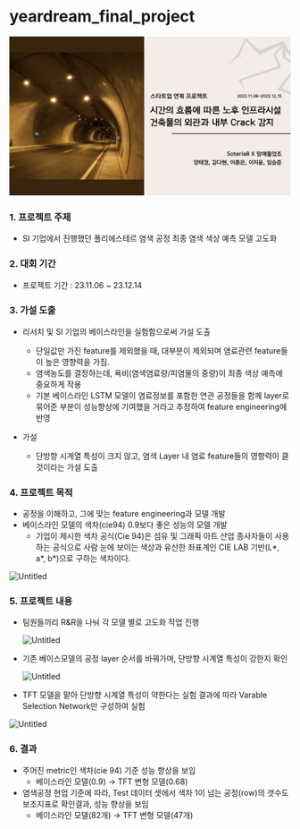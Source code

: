 # yeardream_final_project



<p>
<img src="images/Cover.png">
</p>



### 1. 프로젝트 주제

- SI 기업에서 진행했던 폴리에스테르 염색 공정 최종 염색 색상 예측 모델 고도화

### 2. 대회 기간

- 프로젝트 기간 : 23.11.06 ~ 23.12.14

### 3. 가설 도출

- 리서치 및 SI 기업의 베이스라인을 실험함으로써 가설 도출
    - 단일값만 가진 feature를 제외했을 때, 대부분이 제외되며 염료관련 feature들이 높은 영향력을 가짐.
    - 염색농도를 결정하는데, 욕비(염색염료량/피염물의 중량)이 최종 색상 예측에 중요하게 작용
    - 기본 베이스라인 LSTM 모델이 염료정보를 포함한 연관 공정들을 함께 layer로 묶어준 부분이 성능향상에 기여했을 거라고 추정하여 feature engineering에 반영

- 가설
    - 단방향 시계열 특성이 크지 않고, 염색 Layer 내 염료 feature들의 영향력이 클 것이라는 가설 도출

### 4. 프로젝트 목적

- 공정을 이해하고, 그에 맞는 feature engineering과 모델 개발
- 베이스라인 모델의 색차(cie94) 0.9보다 좋은 성능의 모델 개발
    - 기업이 제시한 색차 공식(Cie 94)은 섬유 및 그래픽 아트 산업 종사자들이 사용하는 공식으로 사람 눈에 보이는 색상과 유산한 좌표계인 CIE LAB 기반(L*, a*, b*)으로 구하는 색차이다.

![Untitled](https://github.com/jun-suk/PJT_color_prediction/assets/73885257/daff91cb-33ec-4143-ac57-3cdfa9182185)

### 5. 프로젝트 내용

- 팀원들끼리 R&R을 나눠 각 모델 별로 고도화 작업 진행
    
    ![Untitled](https://github.com/jun-suk/PJT_color_prediction/assets/73885257/c92e132a-f807-4b26-ae5c-d5a7d4f25278)
    
- 기존 베이스모델의 공정 layer 순서를 바꿔가며, 단방향 시계열 특성이 강한지 확인
    
    ![Untitled](https://github.com/jun-suk/PJT_color_prediction/assets/73885257/7765ff62-93b4-4702-9c7b-42fda6690014)
    
- TFT 모델을 맡아 단방향 시계열 특성이 약한다는 실험 결과에 따라 Varable Selection Network만 구성하여 실험

![Untitled](https://github.com/jun-suk/PJT_color_prediction/assets/73885257/b9fa029b-75e4-4b69-8d44-e08cd8bbfbb6)

### 6. 결과

- 주어진 metric인 색차(cie 94) 기준 성능 향상을 보임
    - 베이스라인 모델(0.9) → TFT 변형 모델(0.68)
- 염색공정 현업 기준에 따라, Test 데이터 셋에서 색차 1이 넘는 공정(row)의 갯수도 보조지표로 확인결과, 성능 향상을 보임
    - 베이스라인 모델(82개) → TFT 변형 모델(47개)
